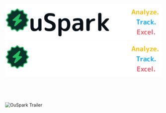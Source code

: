 <p align="center">
<img src="https://raw.githubusercontent.com/Mohammed-Khubaib/OuSpark/main/notifications/OuSparkLightMode.png#gh-light-mode-only">
<img src="https://raw.githubusercontent.com/Mohammed-Khubaib/OuSpark/main/notifications/OuSparkDarkMode.png#gh-dark-mode-only">
</p>
</br>
</br>
</br>


![OuSpark Trailer](https://github.com/Mohammed-Khubaib/OuSpark/blob/main/videos/OuSpark%20Trailer.gif)

